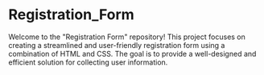 # Registration_Form
 Welcome to the "Registration Form" repository! This project focuses on creating a streamlined and user-friendly registration form using a combination of HTML and CSS. The goal is to provide a well-designed and efficient solution for collecting user information.
